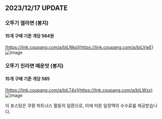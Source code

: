 ## 2023/12/17 UPDATE
### 오뚜기 열라면 (봉지)
#### 15개 구매 기준 개당 564원
[https://link.coupang.com/a/bjLNkq](https://link.coupang.com/a/bjLVwE)
![image](https://github.com/Chocolate-Fudge/food/assets/67302252/951460b2-4494-4ced-9b72-62728be8931f)
<br>
### 오뚜기 진라면 매운맛 (봉지)
#### 15개 구매 기준 개당 585
[https://link.coupang.com/a/bjLT4x](https://link.coupang.com/a/bjLWzx)
![image](https://github.com/Chocolate-Fudge/food/assets/67302252/55b2c880-28a0-4ea8-bfe6-b363049abdf5)




















이 포스팅은 쿠팡 파트너스 활동의 일환으로, 이에 따른 일정액의 수수료를 제공받습니다.
